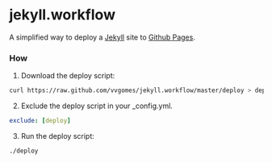 jekyll.workflow
===

A simplified way to deploy a [Jekyll][jekyll-url] site to [Github Pages][gh-pages-url].

### How
1. Download the deploy script:

```bash
curl https://raw.github.com/vvgomes/jekyll.workflow/master/deploy > deploy
```

2. Exclude the deploy script in your _config.yml.

```yaml
exclude: [deploy]
```

3. Run the deploy script:

```bash
./deploy
```

[jekyll-url]: http://jekyllrb.com/
[gh-pages-url]: http://pages.github.com/

